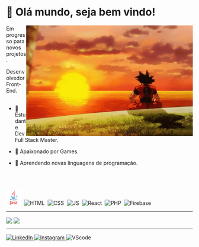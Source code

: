 # 🔹 Olá mundo, seja bem vindo!

<img src="banner2.gif" width="450px" align="right" >

Em progresso para novos projetos.

Desenvolvedor Front-End.
<br/><br/>

 - 💎 Estudante Dev Full Stack Master.
 
 - 💎 Apaixonado por Games.
 
 - 💎 Aprendendo novas linguagens de programação.
   <br/><br/><br/><br/>

<div>
  <img src="https://github.com/devicons/devicon/blob/master/icons/java/java-original-wordmark.svg" title="Java" alt="Java" width="40" height="40"/>&nbsp;
  <img src="https://cdn.jsdelivr.net/gh/devicons/devicon@latest/icons/html5/html5-original-wordmark.svg" title="HTML" alt="HTML" width="40" height="40"/>&nbsp;
  <img src="https://cdn.jsdelivr.net/gh/devicons/devicon@latest/icons/css3/css3-original-wordmark.svg" title="CSS" alt="CSS" width="40" height="40"/>&nbsp;
  <img src="https://cdn.jsdelivr.net/gh/devicons/devicon@latest/icons/javascript/javascript-original.svg" title="JS" alt="JS" width="40" height="40"/>&nbsp;
  <img src="https://cdn.jsdelivr.net/gh/devicons/devicon@latest/icons/react/react-original.svg" title="React" alt="React" width="40" height="40"/>&nbsp;
  <img src="https://cdn.jsdelivr.net/gh/devicons/devicon@latest/icons/php/php-original.svg" title="PHP" alt="PHP" width="40" height="40"/>&nbsp;
  <img src="https://cdn.jsdelivr.net/gh/devicons/devicon@latest/icons/firebase/firebase-original-wordmark.svg" title="Firebase" alt="Firebase" width="40" height="40"/>&nbsp;
          
          
          
</div>

---

<div>
<img height="200em" align="center" src="https://github-readme-stats.vercel.app/api/top-langs/?username=LeonardoVT&show_icons=true&theme=great-gatsby&count_private=true" />
<img height="200em" align="center" src="https://github-readme-stats.vercel.app/api?username=LeonardoVT&show_icons=true&show_icons=true&theme=great-gatsby&count_private=true" />
</div>

---

<div id="badges">
  <a href="https://www.linkedin.com/in/leonardo-teles-12646321b/">
  <img src="https://img.shields.io/badge/LinkedIn-0077B5?style=for-the-badge&logo=linkedin&logoColor=white" alt="LinkedIn">
  </a>
  <a href="https://www.instagram.com/vieira.teles_/">
  <img src="https://img.shields.io/badge/Instagram-E4405F?style=for-the-badge&logo=instagram&logoColor=white" alt="Instagram">
  </a>
  <img src="https://img.shields.io/badge/Visual_Studio_Code-0078D4?style=for-the-badge&logo=visual%20studio%20code&logoColor=white" alt="VScode">
  
</div>
